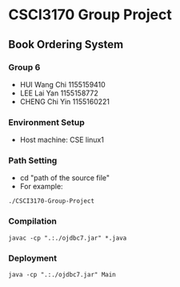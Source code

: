 # CSCI3170 Group Project
## Book Ordering System

### Group 6
- HUI Wang Chi 1155159410
- LEE Lai Yan 1155158772
- CHENG Chi Yin 1155160221

### Environment Setup
- Host machine: CSE linux1

### Path Setting
- cd "path of the source file"
- For example:
```shell
./CSCI3170-Group-Project
```

### Compilation
```shell
javac -cp ".:./ojdbc7.jar" *.java
```

### Deployment
```shell
java -cp ".:./ojdbc7.jar" Main
```
